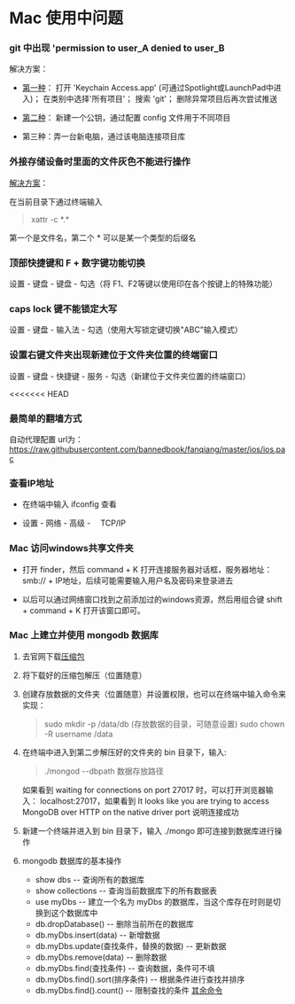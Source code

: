 # Mac 使用中问题

### git 中出现 'permission to user_A denied to user_B

解决方案：

* [第一种](http://stackoverflow.com/questions/5335197/gits-famous-error-permission-to-git-denied-to-user)：
        打开 'Keychain Access.app' (可通过Spotlight或LaunchPad中进入)；
        在类别中选择'所有项目'；
        搜索 'git'；
        删除异常项目后再次尝试推送


* [第二种](http://www.jianshu.com/p/12badb7e6c10)：
        新建一个公钥，通过配置 config 文件用于不同项目

* 第三种：弄一台新电脑，通过该电脑连接项目库

### 外接存储设备时里面的文件灰色不能进行操作

[解决方案](http://www.jianshu.com/p/3782d73cb3e8)：

在当前目录下通过终端输入

> xattr -c \*.\*

第一个是文件名，第二个 \* 可以是某一个类型的后缀名

### 顶部快捷键和 F + 数字键功能切换

设置 - 键盘 - 键盘 - 勾选（将 F1、F2等键以使用印在各个按键上的特殊功能）

### caps lock 键不能锁定大写

设置 - 键盘 - 输入法 - 勾选（使用大写锁定键切换"ABC"输入模式）

### 设置右键文件夹出现新建位于文件夹位置的终端窗口

设置 - 键盘 - 快捷键 - 服务 - 勾选（新建位于文件夹位置的终端窗口）

<<<<<<< HEAD
### 最简单的翻墙方式

自动代理配置 url为： https://raw.githubusercontent.com/bannedbook/fanqiang/master/ios/ios.pac

### 查看IP地址

* 在终端中输入 ifconfig 查看

* 设置 - 网络 - 高级 - 　TCP/IP

### Mac 访问windows共享文件夹

* 打开 finder，然后 command + K 打开连接服务器对话框，服务器地址：smb:// + IP地址，后续可能需要输入用户名及密码来登录进去

* 以后可以通过网络窗口找到之前添加过的windows资源，然后用组合键 shift + command + K 打开该窗口即可。

### Mac 上建立并使用 mongodb 数据库

1. 去官网下载[压缩包](https://www.mongodb.com/download-center?jmp=nav#community)
2. 将下载好的压缩包解压（位置随意）
3. 创建存放数据的文件夹（位置随意）并设置权限，也可以在终端中输入命令来实现：

    > sudo mkdir -p /data/db (存放数据的目录，可随意设置)
      sudo chown -R username /data
4. 在终端中进入到第二步解压好的文件夹的 bin 目录下，输入:

    > ./mongod --dbpath 数据存放路径

    如果看到 waiting for connections on port 27017 时，可以打开浏览器输入： localhost:27017，如果看到 It looks like you are trying to access MongoDB over HTTP on the native driver port 说明连接成功
5. 新建一个终端并进入到 bin 目录下，输入 ./mongo 即可连接到数据库进行操作
6. mongodb 数据库的基本操作
    * show dbs -- 查询所有的数据库
    * show collections -- 查询当前数据库下的所有数据表
    * use myDbs -- 建立一个名为 myDbs 的数据库，当这个库存在时则是切换到这个数据库中
    * db.dropDatabase() -- 删除当前所在的数据库
    * db.myDbs.insert(data) -- 新增数据
    * db.myDbs.update(查找条件，替换的数据) -- 更新数据
    * db.myDbs.remove(data) -- 删除数据
    * db.myDbs.find(查找条件) -- 查询数据，条件可不填
    * db.myDbs.find().sort(排序条件) -- 根据条件进行查找并排序
    * db.myDbs.find().count() -- 限制查找的条件
    [其余命令](http://www.cnblogs.com/liyonghui/p/mongodb.html)
